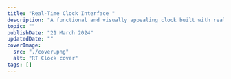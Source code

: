 ```yaml
---
title: "Real-Time Clock Interface "
description: "A functional and visually appealing clock built with real-time rendering logic."
topic: ""
publishDate: "21 March 2024"
updatedDate: ""
coverImage:
  src: "./cover.png"
  alt: "RT Clock cover"
tags: []
---
```

